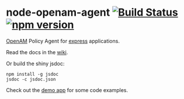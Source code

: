 node-openam-agent [![Build Status](https://travis-ci.org/zoltantarcsay/node-openam-agent.svg?branch=master)](https://travis-ci.org/zoltantarcsay/node-openam-agent) [![npm version](https://badge.fury.io/js/openam-agent.svg)](http://badge.fury.io/js/openam-agent)
=================
[OpenAM](https://backstage.forgerock.com/#!/docs/openam/current/getting-started) Policy Agent for [express](http://expressjs.com/) applications.

Read the docs in the [wiki](https://github.com/zoltantarcsay/node-openam-agent/wiki).

Or build the shiny jsdoc:

```
npm install -g jsdoc
jsdoc -c jsdoc.json
```

Check out the [demo app](https://github.com/zoltantarcsay/node-openam-agent-demo) for some code examples.
